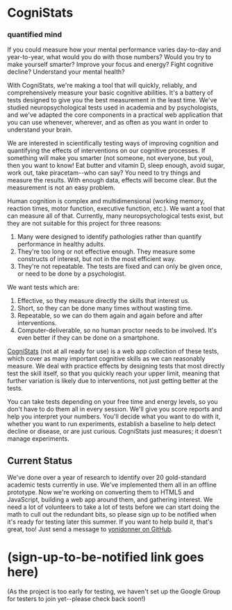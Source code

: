 # CogniStats
### quantified mind

If you could measure how your mental performance varies day-to-day and year-to-year, what would you do with those numbers? Would you try to make yourself smarter? Improve your focus and energy? Fight cognitive decline? Understand your mental health?

With CogniStats, we're making a tool that will quickly, reliably, and comprehensively measure your basic cognitive abilities. It's a battery of tests designed to give you the best measurement in the least time. We've studied neuropsychological tests used in academia and by psychologists, and we've adapted the core components in a practical web application that you can use whenever, wherever, and as often as you want in order to understand your brain.

We are interested in scientifically testing ways of improving cognition and quantifying the effects of interventions on our cognitive processes. If something will make you smarter (not someone, not everyone, but you), then you want to know! Eat butter and vitamin D, sleep enough, avoid sugar, work out, take piracetam--who can say? You need to try things and measure the results. With enough data, effects will become clear. But the measurement is not an easy problem.

Human cognition is complex and multidimensional (working memory, reaction times, motor function, executive function, etc.). We want a tool that can measure all of that. Currently, many neuropsychological tests exist, but they are not suitable for this project for three reasons:
1. Many were designed to identify pathologies rather than quantify performance in healthy adults.
2. They're too long or not effective enough. They measure some constructs of interest, but not in the most efficient way.
3. They're not repeatable. The tests are fixed and can only be given once, or need to be done by a psychologist.

We want tests which are:
1. Effective, so they measure directly the skills that interest us.
2. Short, so they can be done many times without wasting time.
3. Repeatable, so we can do them again and again before and after interventions.
4. Computer-deliverable, so no human proctor needs to be involved. It's even better if they can be done on a smartphone.

[CogniStats](http://cognistats.appspot.com/) (not at all ready for use) is a web app collection of these tests, which cover as many important cognitive skills as we can reasonably measure. We deal with practice effects by designing tests that most directly test the skill itself, so that you quickly reach your upper limit, meaning that further variation is likely due to interventions, not just getting better at the tests.

You can take tests depending on your free time and energy levels, so you don't have to do them all in every session. We'll give you score reports and help you interpret your numbers. You'll decide what you want to do with it, whether you want to run experiments, establish a baseline to help detect decline or disease, or are just curious. CogniStats just measures; it doesn't manage experiments.

## Current Status

We've done over a year of research to identify over 20 gold-standard academic tests currently in use. We've implemented them all in an offline prototype. Now we're working on converting them to HTML5 and JavaScript, building a web app around them, and gathering interest. We need a lot of volunteers to take a lot of tests before we can start doing the math to cull out the redundant bits, so please sign up to be notified when it's ready for testing later this summer. If you want to help build it, that's great, too! Just send a message to [yonidonner on GitHub](http://github.com/yonidonner).

# (sign-up-to-be-notified link goes here)

(As the project is too early for testing, we haven't set up the Google Group for testers to join yet--please check back soon!)